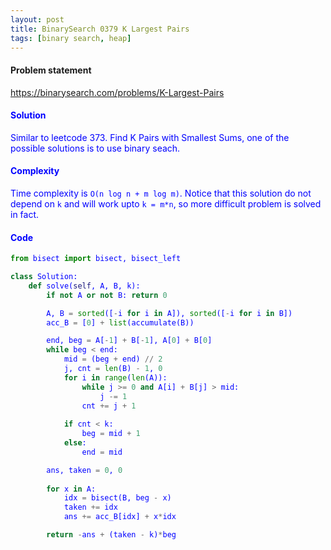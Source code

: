 ```yaml
---
layout: post
title: BinarySearch 0379 K Largest Pairs
tags: [binary search, heap]
---
```


#### Problem statement

<a href="https://binarysearch.com/problems/K-Largest-Pairs"> <font color = blue>https://binarysearch.com/problems/K-Largest-Pairs

#### Solution
Similar to leetcode 373. Find K Pairs with Smallest Sums, one of the possible solutions is to use binary seach.

#### Complexity
Time complexity is `O(n log n + m log m)`. Notice that this solution do not depend on `k` and will work upto `k = m*n`, so more difficult problem is solved in fact.

#### Code
```python
from bisect import bisect, bisect_left

class Solution:
    def solve(self, A, B, k):
        if not A or not B: return 0

        A, B = sorted([-i for i in A]), sorted([-i for i in B])
        acc_B = [0] + list(accumulate(B))

        end, beg = A[-1] + B[-1], A[0] + B[0]
        while beg < end:
            mid = (beg + end) // 2
            j, cnt = len(B) - 1, 0
            for i in range(len(A)):
                while j >= 0 and A[i] + B[j] > mid:
                    j -= 1
                cnt += j + 1
            
            if cnt < k:
                beg = mid + 1
            else:
                end = mid

        ans, taken = 0, 0
        
        for x in A:
            idx = bisect(B, beg - x)
            taken += idx
            ans += acc_B[idx] + x*idx

        return -ans + (taken - k)*beg
```
